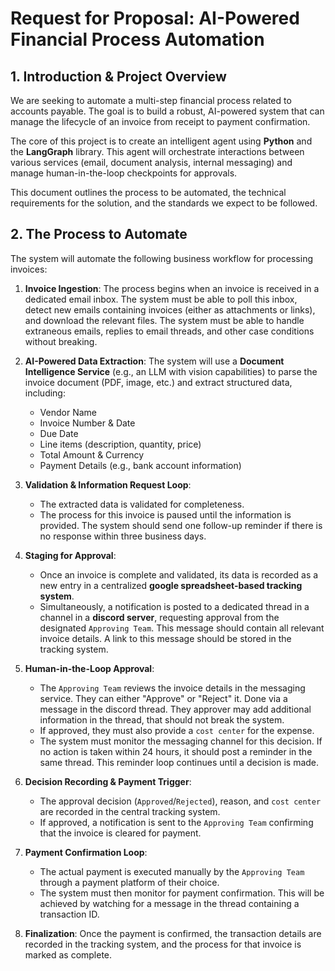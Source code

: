 # Request for Proposal: AI-Powered Financial Process Automation

## 1. Introduction & Project Overview

We are seeking to automate a multi-step financial process related to accounts payable. The goal is to build a robust, AI-powered system that can manage the lifecycle of an invoice from receipt to payment confirmation.

The core of this project is to create an intelligent agent using **Python** and the **LangGraph** library. This agent will orchestrate interactions between various services (email, document analysis, internal messaging) and manage human-in-the-loop checkpoints for approvals.

This document outlines the process to be automated, the technical requirements for the solution, and the standards we expect to be followed.

## 2. The Process to Automate

The system will automate the following business workflow for processing invoices:

1.  **Invoice Ingestion**: The process begins when an invoice is received in a dedicated email inbox. The system must be able to poll this inbox, detect new emails containing invoices (either as attachments or links), and download the relevant files. The system must be able to handle extraneous emails, replies to email threads, and other case conditions without breaking. 

2.  **AI-Powered Data Extraction**: The system will use a **Document Intelligence Service** (e.g., an LLM with vision capabilities) to parse the invoice document (PDF, image, etc.) and extract structured data, including:
    *   Vendor Name
    *   Invoice Number & Date
    *   Due Date
    *   Line items (description, quantity, price)
    *   Total Amount & Currency
    *   Payment Details (e.g., bank account information)

3.  **Validation & Information Request Loop**:
    *   The extracted data is validated for completeness.
    *   The process for this invoice is paused until the information is provided. The system should send one follow-up reminder if there is no response within three business days.

4.  **Staging for Approval**:
    *   Once an invoice is complete and validated, its data is recorded as a new entry in a centralized **google spreadsheet-based tracking system**.
    *   Simultaneously, a notification is posted to a dedicated thread in a channel in a **discord server**, requesting approval from the designated `Approving Team`. This message should contain all relevant invoice details. A link to this message should be stored in the tracking system.

5.  **Human-in-the-Loop Approval**:
    *   The `Approving Team` reviews the invoice details in the messaging service. They can either "Approve" or "Reject" it. Done via a message in the discord thread. They approver may add additional information in the thread, that should not break the system.
    *   If approved, they must also provide a `cost center` for the expense.
    *   The system must monitor the messaging channel for this decision. If no action is taken within 24 hours, it should post a reminder in the same thread. This reminder loop continues until a decision is made.

6.  **Decision Recording & Payment Trigger**:
    *   The approval decision (`Approved`/`Rejected`), reason, and `cost center` are recorded in the central tracking system.
    *   If approved, a notification is sent to the `Approving Team` confirming that the invoice is cleared for payment.

7.  **Payment Confirmation Loop**:
    *   The actual payment is executed manually by the `Approving Team` through a payment platform of their choice.
    *   The system must then monitor for payment confirmation. This will be achieved by watching for a message in the thread containing a transaction ID.
 

8.  **Finalization**: Once the payment is confirmed, the transaction details are recorded in the tracking system, and the process for that invoice is marked as complete.

